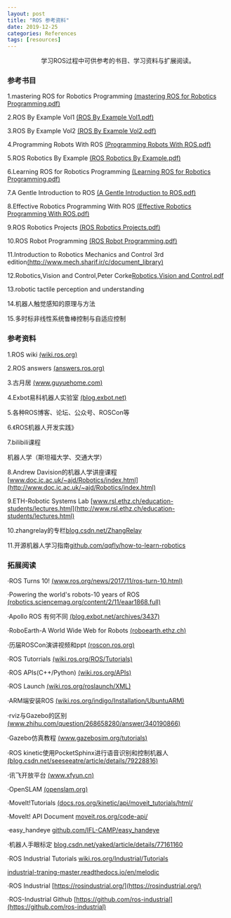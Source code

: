 ```yaml
---
layout: post
title: "ROS 参考资料"
date: 2019-12-25
categories: References
tags: [resources]
---
```


<center>学习ROS过程中可供参考的书目、学习资料与扩展阅读。</center> 

<!--more-->

### 参考书目

1.mastering ROS for Robotics Programming [(mastering ROS for Robotics Programming.pdf)](https://github.com/StevenShiChina/books/blob/master/Mastering%20ROS%20for%20Robotics%20Programming.pdf) 

2.ROS By Example Vol1 [(ROS By Example Vol1.pdf)](https://github.com/StevenShiChina/books/blob/master/ros%20by%20example%20vol%201%20indigo.pdf) 

3.ROS By Example Vol2 [(ROS By Example Vol2.pdf)](https://github.com/StevenShiChina/books/blob/master/ros%20by%20example%20vol%202%20indigo.pdf) 

4.Programming Robots With ROS [(Programming Robots With ROS.pdf)](https://github.com/StevenShiChina/books/blob/master/Programming.Robots.with.ROS.A.Practical.Introduction.to.the.Robot.Operating.System.pdf) 

5.ROS Robotics By Example [(ROS Robotics By Example.pdf)](https://github.com/StevenShiChina/books/blob/master/ROSRoboticsByExample.pdf) 

6.Learning ROS for Robotics Programming [(Learning ROS for Robotics Programming.pdf)](https://github.com/StevenShiChina/books/blob/master/Learning%20ROS%20for%20Robotics%20Programming%20-%20Second%20Edition.pdf) 

7.A Gentle Introduction to ROS [(A Gentle Introduction to ROS.pdf)](https://github.com/amilajack/reading/blob/master/Robotics/A%20Gentle%20Introduction%20to%20ROS.pdf) 

8.Effective Robotics Programming With ROS [(Effective Robotics Programming With ROS.pdf)](https://github.com/StevenShiChina/books/blob/master/Effective.Robotics.Programming.with.ROS.3rd.Edition.pdf)

9.ROS Robotics Projects [(ROS Robotics Projects.pdf)](https://pan.baidu.com/s/1pL9J4Cz)  

10.ROS Robot Programming [(ROS Robot Programming.pdf)](https://share.weiyun.com/970694619c000c4fef50344d3b3defd8)

11.Introduction to Robotics Mechanics and Control 3rd edition[(http://www.mech.sharif.ir/c/document_library)](http://www.mech.sharif.ir/c/document_library/get_file?uuid=5a4bb247-1430-4e46-942c-d692dead831f&groupId=14040)

12.Robotics,Vision and Control,Peter Corke[Robotics,Vision and Control.pdf](https://github.com/ErlangZ/Ebooks/blob/master/Robotics%2C%20vision%20and%20control%20fundamental%20algorithms%20in%20MATLAB%26amp%3Breg%3B.pdf)

13.robotic tactile perception and understanding

14.机器人触觉感知的原理与方法

15.多时标非线性系统鲁棒控制与自适应控制

### 参考资料

1.ROS wiki [(wiki.ros.org)](https://wiki.ros.org)

2.ROS answers [(answers.ros.org)](https://answers.ros.org)

3.古月居 [(www.guyuehome.com)](https://www.guyuehome.com)

4.Exbot易科机器人实验室 [(blog.exbot.net)](https://blog.exbot.net)

5.各种ROS博客、论坛、公众号、ROSCon等

6.《ROS机器人开发实践》

7.bilibili课程

机器人学（斯坦福大学、交通大学）

8.Andrew Davision的机器人学讲座课程[www.doc.ic.ac.uk/~ajd/Robotics/index.html](http://www.doc.ic.ac.uk/~ajd/Robotics/index.html)

9.ETH-Robotic Systems Lab
[www.rsl.ethz.ch/education-students/lectures.html](http://www.rsl.ethz.ch/education-students/lectures.html)

10.zhangrelay的专栏[blog.csdn.net/ZhangRelay](https://blog.csdn.net/ZhangRelay)

11.开源机器人学习指南[github.com/qqfly/how-to-learn-robotics](https://github.com/qqfly/how-to-learn-robotics)


### 拓展阅读

·ROS Turns 10!
[(www.ros.org/news/2017/11/ros-turn-10.html)](https://www.ros.org/news/2017/11/ros-turn-10.html)

·Powering the world's robots-10 years of ROS
[(robotics.sciencemag.org/content/2/11/eaar1868.full)](https://robotics.sciencemag.org/content/2/11/eaar1868.full)

·Apollo ROS 有何不同
[(blog.exbot.net/archives/3437)](https://blog.exbot.net/archives/3437)

·RoboEarth-A World Wide Web for Robots
[(roboearth.ethz.ch)](https://roboearth.ethz.ch)

·历届ROSCon演讲视频和ppt
[(roscon.ros.org)](https://roscon.ros.org)

·ROS Tutorrials
[(wiki.ros.org/ROS/Tutorials)](https://wiki.ros.org/ROS/Tutorials)

·ROS APIs(C++/Python)
[(wiki.ros.org/APIs)](https://wiki.ros.org/APIs)

·ROS Launch
[(wiki.ros.org/roslaunch/XML)](https://wiki.ros.org/roslaunch/XML)

·ARM端安装ROS
[(wiki.ros.org/indigo/Installation/UbuntuARM)](https://wiki.ros.org/indigo/Installation/UbuntuARM)

·rviz与Gazebo的区别
[(www.zhihu.com/question/268658280/answer/340190866)](https://www.zhihu.com/question/268658280/answer/340190866)

·Gazebo仿真教程
[(www.gazebosim.org/tutorials)](https://www.gazebosim.org/tutorials)

·ROS kinetic使用PocketSphinx进行语音识别和控制机器人
[(blog.csdn.net/seeseeatre/article/details/79228816)](https://blog.csdn.net/seeseeatre/article/details/79228816)

·讯飞开放平台
[(www.xfyun.cn)](https://www.xfyun.cn/)

·OpenSLAM
[(openslam.org)](http://openslam.org/)

·MoveIt!Tutorials
[(docs.ros.org/kinetic/api/moveit_tutorials/html/](http://docs.ros.org/kinetic/api/moveit_tutorials/html/)

·MoveIt! API Document
[moveit.ros.org/code-api/](http://moveit.ros.org/code-api/)

·easy_handeye
[github.com/IFL-CAMP/easy_handeye](https://github.com/IFL-CAMP/easy_handeye)

·机器人手眼标定
[blog.csdn.net/yaked/article/details/77161160](https://blog.csdn.net/yaked/article/details/77161160)

·ROS Industrial Tutorials
[wiki.ros.org/Industrial/Tutorials](http://wiki.ros.org/Industrial/Tutorials)

[industrial-traning-master.readthedocs.io/en/melodic](https://industrial-traning-master.readthedocs.io/en/melodic)

·ROS Industrial
[https://rosindustrial.org/](https://rosindustrial.org/)

·ROS-Industrial Github
[https://github.com/ros-industrial](https://github.com/ros-industrial)
